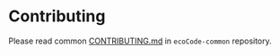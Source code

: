 # Contributing

Please read common [CONTRIBUTING.md](https://github.com/green-code-initiative/ecoCode-common/blob/main/doc/CONTRIBUTING.md) in `ecoCode-common` repository.
